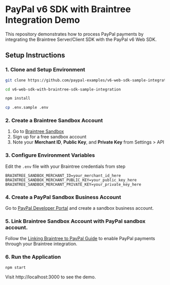 # PayPal v6 SDK with Braintree Integration Demo

This repository demonstrates how to process PayPal payments by integrating the Braintree Server/Client SDK with the PayPal v6 Web SDK.

## Setup Instructions

### 1. Clone and Setup Environment

```bash
git clone https://github.com/paypal-examples/v6-web-sdk-sample-integration.git

cd v6-web-sdk-with-braintree-sdk-sample-integration

npm install

cp .env.sample .env
```

### 2. Create a Braintree Sandbox Account

1. Go to [Braintree Sandbox](https://www.braintreepayments.com/sandbox)
2. Sign up for a free sandbox account
3. Note your **Merchant ID**, **Public Key**, and **Private Key** from Settings > API

### 3. Configure Environment Variables

Edit the `.env` file with your Braintree credentials from step 
```
BRAINTREE_SANDBOX_MERCHANT_ID=your_merchant_id_here
BRAINTREE_SANDBOX_MERCHANT_PUBLIC_KEY=your_public_key_here
BRAINTREE_SANDBOX_MERCHANT_PRIVATE_KEY=your_private_key_here
```

### 4. Create a PayPal Sandbox Business Account

Go to [PayPal Developer Portal](https://www.paypal.com/signin/client?flow=provisionUser) and create a sandbox business account.

### 5. Link Braintree Sandbox Account with PayPal sandbox account.

Follow the [Linking Braintree to PayPal Guide](https://developer.paypal.com/braintree/docs/guides/paypal/testing-go-live/javascript/v3/#linked-paypal-testing) to enable PayPal payments through your Braintree integration.

### 6. Run the Application

```bash
npm start
```

Visit http://localhost:3000 to see the demo.
